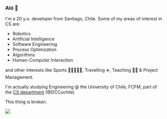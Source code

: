 ### Aló 👋 
I'm a 20 y.o. developer from Santiago, Chile. Some of my areas of interest in CS are:
* Robotics
* Artificial Intelligence
* Software Engineering
* Process Optimization
* Algorithms
* Human-Computer Interaction

and other interests like Sports 🎾🏓👟🚴‍♂️, Travelling ✈️, Teaching 👨‍🏫 & Project Management.

I'm actually studying Engineering @ the University of Chile, FCFM, part of the [CS department](https://www.dcc.uchile.cl/) (@DCCuchile)

This thing is broken.

![](https://komarev.com/ghpvc/?username=maxfloresv)

